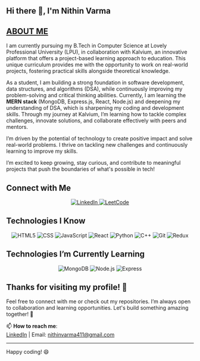 ## Hi there 👋, I'm Nithin Varma

## **<u>ABOUT ME</u>**

I am currently pursuing my B.Tech in Computer Science at Lovely Professional University (LPU), in collaboration with Kalvium, an innovative platform that offers a project-based learning approach to education. This unique curriculum provides me with the opportunity to work on real-world projects, fostering practical skills alongside theoretical knowledge.

As a student, I am building a strong foundation in software development, data structures, and algorithms (DSA), while continuously improving my problem-solving and critical thinking abilities. Currently, I am learning the **MERN stack** (MongoDB, Express.js, React, Node.js) and deepening my understanding of DSA, which is sharpening my coding and development skills. Through my journey at Kalvium, I’m learning how to tackle complex challenges, innovate solutions, and collaborate effectively with peers and mentors.

I’m driven by the potential of technology to create positive impact and solve real-world problems. I thrive on tackling new challenges and continuously learning to improve my skills.

I’m excited to keep growing, stay curious, and contribute to meaningful projects that push the boundaries of what's possible in tech!

## Connect with Me

<div align="center">
  <a href="https://www.linkedin.com/in/nithin-varma-58a605326" target="_blank">
    <img src="https://img.shields.io/badge/LinkedIn-%230077B5?style=for-the-badge&logo=linkedin&logoColor=white" alt="LinkedIn" />
  </a>
  <a href="https://leetcode.com/u/nithinvarma411/" target="_blank">
    <img src="https://img.shields.io/badge/LeetCode-%23FFA116?style=for-the-badge&logo=LeetCode&logoColor=white" alt="LeetCode" />
  </a>
</div>

## Technologies I Know

<div align="center">
  <img src="https://img.shields.io/badge/HTML5-%23E34F26?style=for-the-badge&logo=html5&logoColor=white" alt="HTML5" />
  <img src="https://img.shields.io/badge/CSS-%231572B6?style=for-the-badge&logo=css3&logoColor=white" alt="CSS" />
  <img src="https://img.shields.io/badge/JavaScript-%23F7DF1E?style=for-the-badge&logo=javascript&logoColor=black" alt="JavaScript" />
  <img src="https://img.shields.io/badge/React-%2361DAFB?style=for-the-badge&logo=react&logoColor=black" alt="React" />
  <img src="https://img.shields.io/badge/Python-%233776AB?style=for-the-badge&logo=python&logoColor=white" alt="Python" />
  <img src="https://img.shields.io/badge/C%2B%2B-%2300599C?style=for-the-badge&logo=c%2B%2B&logoColor=white" alt="C++" />
  <img src="https://img.shields.io/badge/Git-%23F1502F?style=for-the-badge&logo=git&logoColor=white" alt="Git" />
  <img src="https://img.shields.io/badge/Redux-%23593d88?style=for-the-badge&logo=redux&logoColor=white" alt="Redux" />
</div>

## Technologies I’m Currently Learning

<div align="center">
  <img src="https://img.shields.io/badge/MongoDB-%2347A248?style=for-the-badge&logo=mongodb&logoColor=white" alt="MongoDB" />
  <img src="https://img.shields.io/badge/Node.js-%2361DAFB?style=for-the-badge&logo=node.js&logoColor=white" alt="Node.js" />
  <img src="https://img.shields.io/badge/Express-%23404d59?style=for-the-badge&logo=express&logoColor=white" alt="Express" />
</div>

## Thanks for visiting my profile! 🙏

Feel free to connect with me or check out my repositories. I’m always open to collaboration and learning opportunities. Let's build something amazing together! 🚀

📫 **How to reach me**:  
[LinkedIn](https://www.linkedin.com/in/nithin-varma-58a605326/) | Email: [nithinvarma411@gmail.com](mailto:nithinvarma411@gmail.com)

---

Happy coding! 😄
